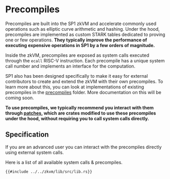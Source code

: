 # Precompiles

Precompiles are built into the SP1 zkVM and accelerate commonly used operations such as elliptic curve arithmetic and hashing. Under the hood, precompiles are implemented as custom STARK tables dedicated to proving one or few operations. **They typically improve the performance
of executing expensive operations in SP1 by a few orders of magnitude.**

Inside the zkVM, precompiles are exposed as system calls executed through the `ecall` RISC-V instruction.
Each precompile has a unique system call number and implements an interface for the computation.

SP1 also has been designed specifically to make it easy for external contributors to create and extend the zkVM with their own precompiles.
To learn more about this, you can look at implementations of existing precompiles in the [precompiles](https://github.com/succinctlabs/sp1/tree/main/core/src/syscall/precompiles) folder. More documentation on this will be coming soon.

**To use precompiles, we typically recommend you interact with them through [patches](./patched-crates.md), which are crates modified
to use these precompiles under the hood, without requiring you to call system calls directly.**

## Specification

If you are an advanced user you can interact with the precompiles directly using external system calls.

Here is a list of all available system calls & precompiles.

```rust,noplayground
{{#include ../../zkvm/lib/src/lib.rs}}
```
